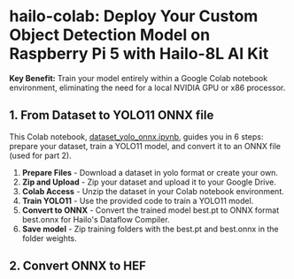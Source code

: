 # hailo-colab: Deploy Your Custom Object Detection Model on Raspberry Pi 5 with Hailo-8L AI Kit

**Key Benefit:** Train your model entirely within a Google Colab notebook environment, eliminating the need for a local NVIDIA GPU or x86 processor.

## 1. From Dataset to YOLO11 ONNX file
This Colab notebook, [dataset_yolo_onnx.ipynb](https://github.com/marcory-hub/hailo-colab/blob/main/dataset_yolo_onnx.ipynb), guides you in 6 steps: prepare your dataset, train a YOLO11 model, and convert it to an ONNX file (used for part 2).

1. **Prepare Files** - Download a dataset in yolo format or create your own.
2. **Zip and Upload** - Zip your dataset and upload it to your Google Drive.
3. **Colab Access** - Unzip the dataset in your Colab notebook environment.
4. **Train YOLO11** - Use the provided code to train a YOLO11 model.
5. **Convert to ONNX** - Convert the trained model best.pt to ONNX format best.onnx for Hailo's Dataflow Compiler.
6. **Save model** - Zip training folders with the best.pt and best.onnx in the folder weights.

## 2. Convert ONNX to HEF



